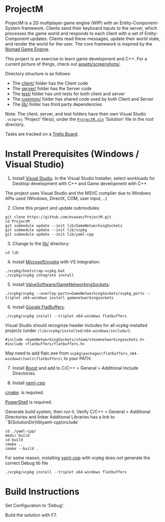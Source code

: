 # ProjectM

ProjectM is a 2D multiplayer game engine (WIP) with an Entity-Component-System framework. Clients send their keyboard inputs to the server, which processes the game world and responds to each client with a set of Entity-Component updates. Clients read these messages, update their world state, and render the world for the user. The core framework is inspired by the [Nomad Game Engine](https://savas.ca/nomad).

This project is an exercise to learn game development and C++. For a current picture of things, check out [assets/screenshots/](assets/screenshots/).

Directory structure is as follows:
* The [client/](client/) folder has the Client code
* The [server/](server/) folder has the Server code
* The [test/](test/) folder has unit tests for both client and server
* The [common/](common/) folder has shared code used by both Client and Server
* The [lib/](lib/) folder has third party dependencies

Note: The client, server, and test folders have their own Visual Studio ``.vcxproj`` 'Project' file(s), under the [``ProjectM.sln``](ProjectM.sln) 'Solution' file in the root directory.

Tasks are tracked on a [Trello Board](https://trello.com/invite/b/cWteNm74/bf64646388becf6430bf7d5b8bd4df55/projectm).

# Install Prerequisites (Windows / Visual Studio)

1. Install [Visual Studio](https://visualstudio.microsoft.com/downloads/). In the Visual Studio Installer, select workloads for Desktop development with C++ and Game development with C++

The project uses Visual Studio and the MSVC compiler due to Windows APIs used (Windows, DirectX, COM, user input, ..)

2. Clone this project and update submodules:

```
git clone https://github.com/evaaan/ProjectM.git
cd ProjectM
git submodule update --init lib/GameNetworkingSockets
git submodule update --init lib/vcpkg
git submodule update --init lib/yaml-cpp
```

3. Change to the [lib/](lib/) directory:

```
cd lib
```

4. Install [Microsoft/vcpkg](https://github.com/Microsoft/vcpkg) with VS integration:

```
./vcpkg/bootstrap-vcpkg.bat
./vcpkg/vcpkg integrate install
```

5. Install [ValveSoftware/GameNetworkingSockets](https://github.com/ValveSoftware/GameNetworkingSockets):

```
./vcpkg/vcpkg --overlay-ports=GameNetworkingSockets/vcpkg_ports --triplet x64-windows install gamenetworkingsockets
```

6. Install [Google FlatBuffers](https://google.github.io/flatbuffers/index.html):

```
./vcpkg/vcpkg install --triplet x64-windows flatbuffers
```

Visual Studio should recognize header includes for all vcpkg-installed projects (under ``/lib/vcpkg/installed/x64-windows/include/``).

```
#include <GameNetworkingSockets/steam/steamnetworkingsockets.h>
#include <flatbuffers/flatbuffers.h>
```

May need to add flatc.exe from ``vcpkg\packages\flatbuffers_x64-windows\tools\flatbuffers\`` to your PATH.

7. Install [Boost](https://www.boost.org/users/download/) and add to C/C++ > General > Additional Include Directories.

8. Install [yaml-cpp](https://github.com/jbeder/yaml-cpp)

[cmake](https://cmake.org/download/). is required.

[PowerShell](https://github.com/PowerShell/PowerShell?tab=readme-ov-file) is required.

Generate build system, then run it. Verify C/C++ > General > Additional Directories  and linker Additional Libraries has a link to ``$(SolutionDir)lib\yaml-cpp\include\`

```
cd ./yaml-cpp/
mkdir build
cd build
cmake ..
cmake --build .
```

For some reason, installing [yaml-cpp](https://github.com/jbeder/yaml-cpp) with vcpkg does not generate the correct Debug lib file
```
./vcpkg/vcpkg install --triplet x64-windows flatbuffers
```

# Build Instructions

Set Configuration to 'Debug'.

Build the solution with F7. 

```

```
